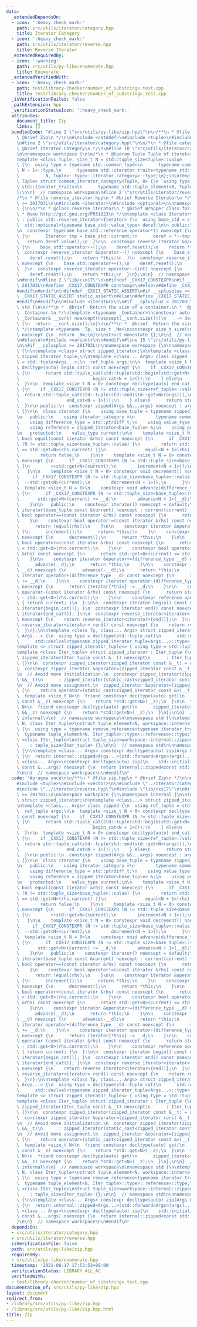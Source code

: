 ```yaml
---
data:
  _extendedDependsOn:
  - icon: ':heavy_check_mark:'
    path: src/utils/iterator/category.hpp
    title: Iterator Category
  - icon: ':heavy_check_mark:'
    path: src/utils/iterator/reverse.hpp
    title: Reverse Iterator
  _extendedRequiredBy:
  - icon: ':warning:'
    path: src/utils/py-like/enumerate.hpp
    title: Enumerate
  _extendedVerifiedWith:
  - icon: ':heavy_check_mark:'
    path: test/library-checker/number_of_substrings.test.cpp
    title: test/library-checker/number_of_substrings.test.cpp
  _isVerificationFailed: false
  _pathExtension: hpp
  _verificationStatusIcon: ':heavy_check_mark:'
  attributes:
    document_title: Zip
    links: []
  bundledCode: "#line 2 \"src/utils/py-like/zip.hpp\"\n\n/**\n * @file zip.hpp\n *\
    \ @brief Zip\n */\n\n#include <cstddef>\n#include <tuple>\n#include <vector>\n\
    \n#line 2 \"src/utils/iterator/category.hpp\"\n\n/*\n * @file category.hpp\n *\
    \ @brief Iterator Category\n */\n\n#line 10 \"src/utils/iterator/category.hpp\"\
    \n\nnamespace workspace {\n\n/*\n * @tparam Tuple Tuple of iterator types\n */\n\
    template <class Tuple, size_t N = std::tuple_size<Tuple>::value - 1>\nstruct common_iterator_category\
    \ {\n  using type = typename std::common_type<\n      typename common_iterator_category<Tuple,\
    \ N - 1>::type,\n      typename std::iterator_traits<typename std::tuple_element<\n\
    \          N, Tuple>::type>::iterator_category>::type;\n};\n\ntemplate <class\
    \ Tuple> struct common_iterator_category<Tuple, 0> {\n  using type = typename\
    \ std::iterator_traits<\n      typename std::tuple_element<0, Tuple>::type>::iterator_category;\n\
    };\n\n}  // namespace workspace\n#line 2 \"src/utils/iterator/reverse.hpp\"\n\n\
    /*\n * @file reverse_iterator.hpp\n * @brief Reverse Iterator\n */\n\n#if __cplusplus\
    \ >= 201703L\n\n#include <iterator>\n#include <optional>\n\nnamespace workspace\
    \ {\n\n/*\n * @class reverse_iterator\n * @brief Wrapper class for `std::reverse_iterator`.\n\
    \ * @see http://gcc.gnu.org/PR51823\n */\ntemplate <class Iterator>\nclass reverse_iterator\
    \ : public std::reverse_iterator<Iterator> {\n  using base_std = std::reverse_iterator<Iterator>;\n\
    \  std::optional<typename base_std::value_type> deref;\n\n public:\n  using base_std::reverse_iterator;\n\
    \n  constexpr typename base_std::reference operator*() noexcept {\n    if (!deref)\
    \ {\n      Iterator tmp = base_std::current;\n      deref = *--tmp;\n    }\n \
    \   return deref.value();\n  }\n\n  constexpr reverse_iterator &operator++() noexcept\
    \ {\n    base_std::operator++();\n    deref.reset();\n    return *this;\n  }\n\
    \  constexpr reverse_iterator &operator--() noexcept {\n    base_std::operator++();\n\
    \    deref.reset();\n    return *this;\n  }\n  constexpr reverse_iterator operator++(int)\
    \ noexcept {\n    base_std::operator++();\n    deref.reset();\n    return *this;\n\
    \  }\n  constexpr reverse_iterator operator--(int) noexcept {\n    base_std::operator++();\n\
    \    deref.reset();\n    return *this;\n  }\n};\n\n}  // namespace workspace\n\
    \n#endif\n#line 2 \"lib/cxx17\"\n\n#ifndef _CXX17_CONSTEXPR\n#if __cplusplus >=\
    \ 201703L\n#define _CXX17_CONSTEXPR constexpr\n#else\n#define _CXX17_CONSTEXPR\n\
    #endif\n#endif\n\n#ifndef _CXX17_STATIC_ASSERT\n#if __cplusplus >= 201703L\n#define\
    \ _CXX17_STATIC_ASSERT static_assert\n#else\n#define _CXX17_STATIC_ASSERT assert\n\
    #endif\n#endif\n\n#include <iterator>\n\n#if __cplusplus < 201703L\n\nnamespace\
    \ std {\n\n/**\n *  @brief  Return the size of a container.\n *  @param  __cont\
    \  Container.\n */\ntemplate <typename _Container>\nconstexpr auto size(const\
    \ _Container& __cont) noexcept(noexcept(__cont.size()))\n    -> decltype(__cont.size())\
    \ {\n  return __cont.size();\n}\n\n/**\n *  @brief  Return the size of an array.\n\
    \ */\ntemplate <typename _Tp, size_t _Nm>\nconstexpr size_t size(const _Tp (&)[_Nm])\
    \ noexcept {\n  return _Nm;\n}\n\nstruct monostate {};\n\n}  // namespace std\n\
    \n#else\n\n#include <variant>\n\n#endif\n#line 15 \"src/utils/py-like/zip.hpp\"\
    \n\n#if __cplusplus >= 201703L\n\nnamespace workspace {\n\nnamespace internal\
    \ {\n\ntemplate <class> struct zipped_iterator;\n\ntemplate <class...> struct\
    \ zipped_iterator_tuple;\n\ntemplate <class... Args> class zipped {\n  using ref_tuple\
    \ = std::tuple<Args...>;\n  ref_tuple args;\n\n  template <size_t N = 0> constexpr\
    \ decltype(auto) begin_cat() const noexcept {\n    if _CXX17_CONSTEXPR (N != std::tuple_size<ref_tuple>::value)\
    \ {\n      return std::tuple_cat(std::tuple(std::begin(std::get<N>(args))),\n\
    \                            begin_cat<N + 1>());\n    } else\n      return std::tuple<>();\n\
    \  }\n\n  template <size_t N = 0> constexpr decltype(auto) end_cat() const noexcept\
    \ {\n    if _CXX17_CONSTEXPR (N != std::tuple_size<ref_tuple>::value) {\n    \
    \  return std::tuple_cat(std::tuple(std::end(std::get<N>(args))),\n          \
    \                  end_cat<N + 1>());\n    } else\n      return std::tuple<>();\n\
    \  }\n\n public:\n  constexpr zipped(Args &&...args) noexcept : args(args...)\
    \ {}\n\n  class iterator {\n    using base_tuple = typename zipped_iterator_tuple<Args...>::type;\n\
    \n   public:\n    using iterator_category =\n        typename common_iterator_category<base_tuple>::type;\n\
    \    using difference_type = std::ptrdiff_t;\n    using value_type = zipped_iterator<base_tuple>;\n\
    \    using reference = zipped_iterator<base_tuple> &;\n    using pointer = iterator;\n\
    \n   protected:\n    value_type current;\n\n    template <size_t N = 0>\n    constexpr\
    \ bool equal(const iterator &rhs) const noexcept {\n      if _CXX17_CONSTEXPR\
    \ (N != std::tuple_size<base_tuple>::value) {\n        return std::get<N>(current)\
    \ == std::get<N>(rhs.current) ||\n               equal<N + 1>(rhs);\n      } else\n\
    \        return false;\n    }\n\n    template <size_t N = 0> constexpr void increment()\
    \ noexcept {\n      if _CXX17_CONSTEXPR (N != std::tuple_size<base_tuple>::value)\
    \ {\n        ++std::get<N>(current);\n        increment<N + 1>();\n      }\n \
    \   }\n\n    template <size_t N = 0> constexpr void decrement() noexcept {\n \
    \     if _CXX17_CONSTEXPR (N != std::tuple_size<base_tuple>::value) {\n      \
    \  --std::get<N>(current);\n        decrement<N + 1>();\n      }\n    }\n\n  \
    \  template <size_t N = 0>\n    constexpr void advance(difference_type __d) noexcept\
    \ {\n      if _CXX17_CONSTEXPR (N != std::tuple_size<base_tuple>::value) {\n \
    \       std::get<N>(current) += __d;\n        advance<N + 1>(__d);\n      }\n\
    \    }\n\n   public:\n    constexpr iterator() noexcept = default;\n    constexpr\
    \ iterator(base_tuple const &current) noexcept : current(current) {}\n\n    constexpr\
    \ bool operator==(const iterator &rhs) const noexcept {\n      return equal(rhs);\n\
    \    }\n    constexpr bool operator!=(const iterator &rhs) const noexcept {\n\
    \      return !equal(rhs);\n    }\n\n    constexpr iterator &operator++() noexcept\
    \ {\n      increment();\n      return *this;\n    }\n    constexpr iterator &operator--()\
    \ noexcept {\n      decrement();\n      return *this;\n    }\n\n    constexpr\
    \ bool operator<(const iterator &rhs) const noexcept {\n      return std::get<0>(current)\
    \ < std::get<0>(rhs.current);\n    }\n\n    constexpr bool operator<=(const iterator\
    \ &rhs) const noexcept {\n      return std::get<0>(current) <= std::get<0>(rhs.current);\n\
    \    }\n\n    constexpr iterator &operator+=(difference_type __d) noexcept {\n\
    \      advance(__d);\n      return *this;\n    }\n\n    constexpr iterator &operator-=(difference_type\
    \ __d) noexcept {\n      advance(-__d);\n      return *this;\n    }\n\n    constexpr\
    \ iterator operator+(difference_type __d) const noexcept {\n      return iterator{*this}\
    \ += __d;\n    }\n\n    constexpr iterator operator-(difference_type __d) const\
    \ noexcept {\n      return iterator{*this} -= __d;\n    }\n\n    constexpr difference_type\
    \ operator-(const iterator &rhs) const noexcept {\n      return std::get<0>(current)\
    \ - std::get<0>(rhs.current);\n    }\n\n    constexpr reference operator*() noexcept\
    \ { return current; }\n  };\n\n  constexpr iterator begin() const noexcept { return\
    \ iterator{begin_cat()}; }\n  constexpr iterator end() const noexcept { return\
    \ iterator{end_cat()}; }\n\n  constexpr reverse_iterator<iterator> rbegin() const\
    \ noexcept {\n    return reverse_iterator<iterator>{end()};\n  }\n  constexpr\
    \ reverse_iterator<iterator> rend() const noexcept {\n    return reverse_iterator<iterator>{begin()};\n\
    \  }\n};\n\ntemplate <class Tp, class... Args> struct zipped_iterator_tuple<Tp,\
    \ Args...> {\n  using type = decltype(std::tuple_cat(\n      std::declval<std::tuple<decltype(std::begin(std::declval<Tp>()))>>(),\n\
    \      std::declval<typename zipped_iterator_tuple<Args...>::type>()));\n};\n\n\
    template <> struct zipped_iterator_tuple<> { using type = std::tuple<>; };\n\n\
    template <class Iter_tuple> struct zipped_iterator : Iter_tuple {\n  constexpr\
    \ zipped_iterator(Iter_tuple const &__t) noexcept\n      : Iter_tuple::tuple(__t)\
    \ {}\n\n  constexpr zipped_iterator(zipped_iterator const &__t) = default;\n\n\
    \  constexpr zipped_iterator &operator=(zipped_iterator const &__t) = default;\n\
    \n  // Avoid move initialization.\n  constexpr zipped_iterator(zipped_iterator\
    \ &&__t)\n      : zipped_iterator(static_cast<zipped_iterator const &>(__t)) {}\n\
    \n  // Avoid move assignment.\n  zipped_iterator &operator=(zipped_iterator &&__t)\
    \ {\n    return operator=(static_cast<zipped_iterator const &>(__t));\n  }\n\n\
    \  template <size_t N>\n  friend constexpr decltype(auto) get(\n      zipped_iterator<Iter_tuple>\
    \ const &__z) noexcept {\n    return *std::get<N>(__z);\n  }\n\n  template <size_t\
    \ N>\n  friend constexpr decltype(auto) get(\n      zipped_iterator<Iter_tuple>\
    \ &&__z) noexcept {\n    return *std::get<N>(__z);\n  }\n};\n\n}  // namespace\
    \ internal\n\n}  // namespace workspace\n\nnamespace std {\n\ntemplate <size_t\
    \ N, class Iter_tuple>\nstruct tuple_element<N, workspace::internal::zipped_iterator<Iter_tuple>>\
    \ {\n  using type = typename remove_reference<typename iterator_traits<\n    \
    \  typename tuple_element<N, Iter_tuple>::type>::reference>::type;\n};\n\ntemplate\
    \ <class Iter_tuple>\nstruct tuple_size<workspace::internal::zipped_iterator<Iter_tuple>>\n\
    \    : tuple_size<Iter_tuple> {};\n\n}  // namespace std\n\nnamespace workspace\
    \ {\n\ntemplate <class... Args> constexpr decltype(auto) zip(Args &&...args) noexcept\
    \ {\n  return internal::zipped<Args...>(std::forward<Args>(args)...);\n}\n\ntemplate\
    \ <class... Args>\nconstexpr decltype(auto) zip(\n    std::initializer_list<Args>\
    \ const &...args) noexcept {\n  return internal::zipped<const std::initializer_list<Args>...>(args...);\n\
    }\n\n}  // namespace workspace\n\n#endif\n"
  code: "#pragma once\n\n/**\n * @file zip.hpp\n * @brief Zip\n */\n\n#include <cstddef>\n\
    #include <tuple>\n#include <vector>\n\n#include \"../iterator/category.hpp\"\n\
    #include \"../iterator/reverse.hpp\"\n#include \"lib/cxx17\"\n\n#if __cplusplus\
    \ >= 201703L\n\nnamespace workspace {\n\nnamespace internal {\n\ntemplate <class>\
    \ struct zipped_iterator;\n\ntemplate <class...> struct zipped_iterator_tuple;\n\
    \ntemplate <class... Args> class zipped {\n  using ref_tuple = std::tuple<Args...>;\n\
    \  ref_tuple args;\n\n  template <size_t N = 0> constexpr decltype(auto) begin_cat()\
    \ const noexcept {\n    if _CXX17_CONSTEXPR (N != std::tuple_size<ref_tuple>::value)\
    \ {\n      return std::tuple_cat(std::tuple(std::begin(std::get<N>(args))),\n\
    \                            begin_cat<N + 1>());\n    } else\n      return std::tuple<>();\n\
    \  }\n\n  template <size_t N = 0> constexpr decltype(auto) end_cat() const noexcept\
    \ {\n    if _CXX17_CONSTEXPR (N != std::tuple_size<ref_tuple>::value) {\n    \
    \  return std::tuple_cat(std::tuple(std::end(std::get<N>(args))),\n          \
    \                  end_cat<N + 1>());\n    } else\n      return std::tuple<>();\n\
    \  }\n\n public:\n  constexpr zipped(Args &&...args) noexcept : args(args...)\
    \ {}\n\n  class iterator {\n    using base_tuple = typename zipped_iterator_tuple<Args...>::type;\n\
    \n   public:\n    using iterator_category =\n        typename common_iterator_category<base_tuple>::type;\n\
    \    using difference_type = std::ptrdiff_t;\n    using value_type = zipped_iterator<base_tuple>;\n\
    \    using reference = zipped_iterator<base_tuple> &;\n    using pointer = iterator;\n\
    \n   protected:\n    value_type current;\n\n    template <size_t N = 0>\n    constexpr\
    \ bool equal(const iterator &rhs) const noexcept {\n      if _CXX17_CONSTEXPR\
    \ (N != std::tuple_size<base_tuple>::value) {\n        return std::get<N>(current)\
    \ == std::get<N>(rhs.current) ||\n               equal<N + 1>(rhs);\n      } else\n\
    \        return false;\n    }\n\n    template <size_t N = 0> constexpr void increment()\
    \ noexcept {\n      if _CXX17_CONSTEXPR (N != std::tuple_size<base_tuple>::value)\
    \ {\n        ++std::get<N>(current);\n        increment<N + 1>();\n      }\n \
    \   }\n\n    template <size_t N = 0> constexpr void decrement() noexcept {\n \
    \     if _CXX17_CONSTEXPR (N != std::tuple_size<base_tuple>::value) {\n      \
    \  --std::get<N>(current);\n        decrement<N + 1>();\n      }\n    }\n\n  \
    \  template <size_t N = 0>\n    constexpr void advance(difference_type __d) noexcept\
    \ {\n      if _CXX17_CONSTEXPR (N != std::tuple_size<base_tuple>::value) {\n \
    \       std::get<N>(current) += __d;\n        advance<N + 1>(__d);\n      }\n\
    \    }\n\n   public:\n    constexpr iterator() noexcept = default;\n    constexpr\
    \ iterator(base_tuple const &current) noexcept : current(current) {}\n\n    constexpr\
    \ bool operator==(const iterator &rhs) const noexcept {\n      return equal(rhs);\n\
    \    }\n    constexpr bool operator!=(const iterator &rhs) const noexcept {\n\
    \      return !equal(rhs);\n    }\n\n    constexpr iterator &operator++() noexcept\
    \ {\n      increment();\n      return *this;\n    }\n    constexpr iterator &operator--()\
    \ noexcept {\n      decrement();\n      return *this;\n    }\n\n    constexpr\
    \ bool operator<(const iterator &rhs) const noexcept {\n      return std::get<0>(current)\
    \ < std::get<0>(rhs.current);\n    }\n\n    constexpr bool operator<=(const iterator\
    \ &rhs) const noexcept {\n      return std::get<0>(current) <= std::get<0>(rhs.current);\n\
    \    }\n\n    constexpr iterator &operator+=(difference_type __d) noexcept {\n\
    \      advance(__d);\n      return *this;\n    }\n\n    constexpr iterator &operator-=(difference_type\
    \ __d) noexcept {\n      advance(-__d);\n      return *this;\n    }\n\n    constexpr\
    \ iterator operator+(difference_type __d) const noexcept {\n      return iterator{*this}\
    \ += __d;\n    }\n\n    constexpr iterator operator-(difference_type __d) const\
    \ noexcept {\n      return iterator{*this} -= __d;\n    }\n\n    constexpr difference_type\
    \ operator-(const iterator &rhs) const noexcept {\n      return std::get<0>(current)\
    \ - std::get<0>(rhs.current);\n    }\n\n    constexpr reference operator*() noexcept\
    \ { return current; }\n  };\n\n  constexpr iterator begin() const noexcept { return\
    \ iterator{begin_cat()}; }\n  constexpr iterator end() const noexcept { return\
    \ iterator{end_cat()}; }\n\n  constexpr reverse_iterator<iterator> rbegin() const\
    \ noexcept {\n    return reverse_iterator<iterator>{end()};\n  }\n  constexpr\
    \ reverse_iterator<iterator> rend() const noexcept {\n    return reverse_iterator<iterator>{begin()};\n\
    \  }\n};\n\ntemplate <class Tp, class... Args> struct zipped_iterator_tuple<Tp,\
    \ Args...> {\n  using type = decltype(std::tuple_cat(\n      std::declval<std::tuple<decltype(std::begin(std::declval<Tp>()))>>(),\n\
    \      std::declval<typename zipped_iterator_tuple<Args...>::type>()));\n};\n\n\
    template <> struct zipped_iterator_tuple<> { using type = std::tuple<>; };\n\n\
    template <class Iter_tuple> struct zipped_iterator : Iter_tuple {\n  constexpr\
    \ zipped_iterator(Iter_tuple const &__t) noexcept\n      : Iter_tuple::tuple(__t)\
    \ {}\n\n  constexpr zipped_iterator(zipped_iterator const &__t) = default;\n\n\
    \  constexpr zipped_iterator &operator=(zipped_iterator const &__t) = default;\n\
    \n  // Avoid move initialization.\n  constexpr zipped_iterator(zipped_iterator\
    \ &&__t)\n      : zipped_iterator(static_cast<zipped_iterator const &>(__t)) {}\n\
    \n  // Avoid move assignment.\n  zipped_iterator &operator=(zipped_iterator &&__t)\
    \ {\n    return operator=(static_cast<zipped_iterator const &>(__t));\n  }\n\n\
    \  template <size_t N>\n  friend constexpr decltype(auto) get(\n      zipped_iterator<Iter_tuple>\
    \ const &__z) noexcept {\n    return *std::get<N>(__z);\n  }\n\n  template <size_t\
    \ N>\n  friend constexpr decltype(auto) get(\n      zipped_iterator<Iter_tuple>\
    \ &&__z) noexcept {\n    return *std::get<N>(__z);\n  }\n};\n\n}  // namespace\
    \ internal\n\n}  // namespace workspace\n\nnamespace std {\n\ntemplate <size_t\
    \ N, class Iter_tuple>\nstruct tuple_element<N, workspace::internal::zipped_iterator<Iter_tuple>>\
    \ {\n  using type = typename remove_reference<typename iterator_traits<\n    \
    \  typename tuple_element<N, Iter_tuple>::type>::reference>::type;\n};\n\ntemplate\
    \ <class Iter_tuple>\nstruct tuple_size<workspace::internal::zipped_iterator<Iter_tuple>>\n\
    \    : tuple_size<Iter_tuple> {};\n\n}  // namespace std\n\nnamespace workspace\
    \ {\n\ntemplate <class... Args> constexpr decltype(auto) zip(Args &&...args) noexcept\
    \ {\n  return internal::zipped<Args...>(std::forward<Args>(args)...);\n}\n\ntemplate\
    \ <class... Args>\nconstexpr decltype(auto) zip(\n    std::initializer_list<Args>\
    \ const &...args) noexcept {\n  return internal::zipped<const std::initializer_list<Args>...>(args...);\n\
    }\n\n}  // namespace workspace\n\n#endif\n"
  dependsOn:
  - src/utils/iterator/category.hpp
  - src/utils/iterator/reverse.hpp
  isVerificationFile: false
  path: src/utils/py-like/zip.hpp
  requiredBy:
  - src/utils/py-like/enumerate.hpp
  timestamp: '2021-08-17 17:53:53+09:00'
  verificationStatus: LIBRARY_ALL_AC
  verifiedWith:
  - test/library-checker/number_of_substrings.test.cpp
documentation_of: src/utils/py-like/zip.hpp
layout: document
redirect_from:
- /library/src/utils/py-like/zip.hpp
- /library/src/utils/py-like/zip.hpp.html
title: Zip
---
```

